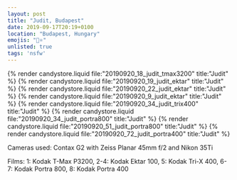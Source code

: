 ```yaml
---
layout: post
title: "Judit, Budapest"
date: 2019-09-17T20:19+0100
location: "Budapest, Hungary"
emojis: "🔞⭐"
unlisted: true
tags: 'nsfw'
---
```


{% render candystore.liquid file:"20190920_18_judit_tmax3200" title:"Judit" %}
{% render candystore.liquid file:"20190920_19_judit_ektar" title:"Judit" %}
{% render candystore.liquid file:"20190920_22_judit_ektar" title:"Judit" %}
{% render candystore.liquid file:"20190920_9_judit_ektar" title:"Judit" %}
{% render candystore.liquid file:"20190920_34_judit_trix400" title:"Judit" %}
{% render candystore.liquid file:"20190920_34_judit_portra800" title:"Judit" %}
{% render candystore.liquid file:"20190920_51_judit_portra800" title:"Judit" %}
{% render candystore.liquid file:"20190920_72_judit_portra400" title:"Judit" %}

Cameras used: Contax G2 with Zeiss Planar 45mm f/2 and Nikon 35Ti

Films: 1: Kodak T-Max P3200, 2-4: Kodak Ektar 100, 5: Kodak Tri-X 400, 6-7: Kodak Portra 800, 8: Kodak Portra 400